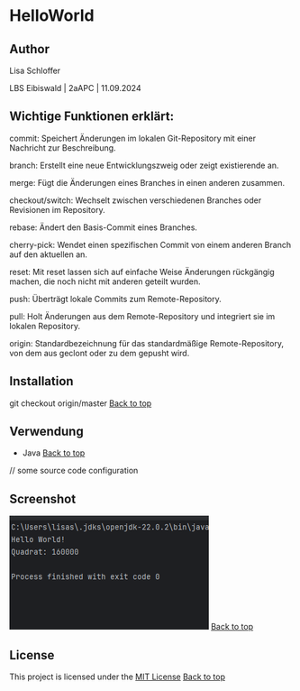 # HelloWorld

<a name="top"></a>

## Author
Lisa Schloffer

LBS Eibiswald | 2aAPC | 11.09.2024

## Wichtige Funktionen erklärt:

commit: Speichert Änderungen im lokalen Git-Repository mit einer Nachricht zur Beschreibung.

branch: Erstellt eine neue Entwicklungszweig oder zeigt existierende an.

merge: Fügt die Änderungen eines Branches in einen anderen zusammen.

checkout/switch: Wechselt zwischen verschiedenen Branches oder Revisionen im Repository.

rebase: Ändert den Basis-Commit eines Branches.

cherry-pick: Wendet einen spezifischen Commit von einem anderen Branch auf den aktuellen an.

reset: Mit reset lassen sich auf einfache Weise Änderungen rückgängig machen, die noch nicht mit anderen geteilt wurden.

push: Überträgt lokale Commits zum Remote-Repository.

pull: Holt Änderungen aus dem Remote-Repository und integriert sie im lokalen Repository.

origin: Standardbezeichnung für das standardmäßige Remote-Repository, von dem aus geclont oder zu dem gepusht wird.


## Installation
git checkout origin/master [Back to top](#top)


## Verwendung
- Java [Back to top](#top)

// some source code configuration

## Screenshot

![img.png](img.png) [Back to top](#top)


## License
This project is licensed under the [MIT License](https://opensource.org/licenses/MIT) [Back to top](#top)
